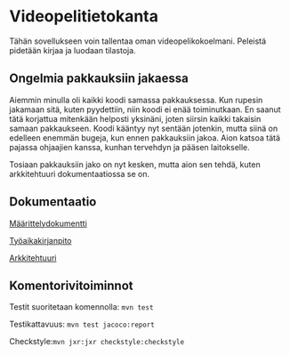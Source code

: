 # Videopelitietokanta
Tähän sovellukseen voin tallentaa oman videopelikokoelmani. Peleistä pidetään kirjaa ja luodaan tilastoja.

## Ongelmia pakkauksiin jakaessa
Aiemmin minulla oli kaikki koodi samassa pakkauksessa. Kun rupesin jakamaan sitä, kuten pyydettiin, niin koodi ei enää toiminutkaan. En saanut tätä korjattua mitenkään helposti yksinäni, joten siirsin kaikki takaisin samaan pakkaukseen. Koodi kääntyy nyt sentään jotenkin, mutta siinä on edelleen enemmän bugeja, kun ennen pakkauksiin jakoa. Aion katsoa tätä pajassa ohjaajien kanssa, kunhan tervehdyn ja pääsen laitokselle. 

Tosiaan pakkauksiin jako on nyt kesken, mutta aion sen tehdä, kuten arkkitehtuuri dokumentaatiossa se on.



## Dokumentaatio
[Määrittelydokumentti](https://github.com/Stobelius/ot-harjoitustyo/blob/master/Videopelitietokanta/dokumentaatio/Alustava_maarittelydokumentti.md)

[Työaikakirjanpito](https://github.com/Stobelius/ot-harjoitustyo/blob/master/Videopelitietokanta/dokumentaatio/tyoaikakirjanpito.md)

[Arkkitehtuuri](https://github.com/Stobelius/ot-harjoitustyo/blob/master/Videopelitietokanta/dokumentaatio/arkkitehtuuri.md)


## Komentorivitoiminnot
Testit suoritetaan komennolla: `mvn test`

Testikattavuus:
``
mvn test jacoco:report
``

Checkstyle:`mvn jxr:jxr checkstyle:checkstyle`

